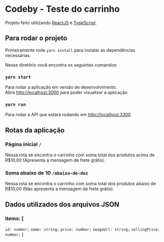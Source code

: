 # Codeby - Teste do carrinho

Projeto feito utilizando [ReactJS](https://github.com/facebook/create-react-app) e [TypeScript](https://www.typescriptlang.org/).

## Para rodar o projeto

Primeiramente rode `yarn install` para instalar as dependências necessárias.

Nesse diretório você encontra os seguintes comandos: 

### `yarn start`

Para rodar a aplicação em versão de desenvolvimento.\
Abra [http://localhost:3000](http://localhost:3000) para poder visualizar a aplicação.

### `yarn run`

Para rodar a API que estará rodando em [http://localhost:3300](http://localhost:3300)

## Rotas da aplicação
### Página inicial `/`
Nessa rota se encontra o carrinho com soma total dos produtos acima de R$10,00 (Apresenta a mensagem de frete grátis).
### Soma abaixo de 10 `/abaixo-de-dez`
Nessa rota se encontra o carrinho com soma total dos produtos abaixo de R$10,00 (Não apresenta a mensagem de frete grátis).

## Dados utilizados dos arquivos JSON
### items: [
  `id: number;`
  `name: string;`
  `price: number;`
  `imageUrl: string;`
  `sellingPrice: number;`
]
